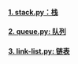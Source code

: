 #### [1. stack.py：栈](./stack.py)
#### [2. queue.py: 队列](./queue.py)
#### [3. link-list.py: 链表](./link-list.py)